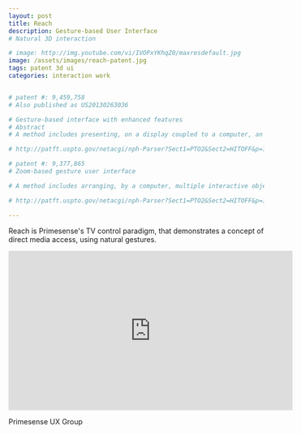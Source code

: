 ```yaml
---
layout: post
title: Reach
description: Gesture-based User Interface
# Natural 3D interaction

# image: http://img.youtube.com/vi/IVOPxYKhqZ0/maxresdefault.jpg
image: /assets/images/reach-patent.jpg
tags: patent 3d ui
categories: interaction work


# patent #: 9,459,758
# Also published as	US20130263036

# Gesture-based interface with enhanced features 
# Abstract
# A method includes presenting, on a display coupled to a computer, an image of a keyboard comprising multiple keys, and receiving a sequence of three-dimensional (3D) maps including a hand of a user positioned in proximity to the display. An initial portion of the sequence of 3D maps is processed to detect a transverse gesture performed by a hand of a user positioned in proximity to the display, and a cursor is presented on the display at a position indicated by the transverse gesture. While presenting the cursor in proximity to the one of the multiple keys, one of the multiple keys is selected upon detecting a grab gesture followed by a pull gesture followed by a release gesture in a subsequent portion of the sequence of 3D maps.

# http://patft.uspto.gov/netacgi/nph-Parser?Sect1=PTO2&Sect2=HITOFF&p=1&u=%2Fnetahtml%2FPTO%2Fsearch-bool.html&r=1&f=G&l=50&co1=AND&d=PTXT&s1=weissenstern&OS=weissenstern&RS=weissenstern

# patent #: 9,377,865
# Zoom-based gesture user interface 

# A method includes arranging, by a computer, multiple interactive objects as a hierarchical data structure, each node of the hierarchical data structure associated with a respective one of the multiple interactive objects, and presenting, on a display coupled to the computer, a first subset of the multiple interactive objects that are associated with one or more child nodes of one of the multiple interactive objects. A sequence of three-dimensional (3D) maps including at least part of a hand of a user positioned in proximity to the display is received, and the hand performing a transverse gesture followed by a grab gesture followed by a longitudinal gesture followed by an execute gesture is identified in the sequence of three-dimensional (3D) maps, and an operation associated with the selected object is accordingly performed.

# http://patft.uspto.gov/netacgi/nph-Parser?Sect1=PTO2&Sect2=HITOFF&p=1&u=%2Fnetahtml%2FPTO%2Fsearch-bool.html&r=2&f=G&l=50&co1=AND&d=PTXT&s1=weissenstern&OS=weissenstern&RS=weissenstern

---
```


Reach is Primesense's TV control paradigm, that demonstrates a concept of direct media access, using natural gestures.

<iframe width="560" height="315" src="http://www.youtube.com/embed/IVOPxYKhqZ0" frameborder="0" allowfullscreen></iframe>

Primesense UX Group